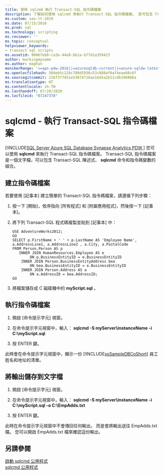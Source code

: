 ```yaml
---
title: 使用 sqlcmd 執行 Transact-SQL 指令碼檔案
description: 了解如何使用 sqlcmd 來執行 Transact-SQL 指令碼檔案。 其可包含 Transact-SQL 陳述式、sqlcmd 命令與指令碼變數。
ms.custom: seo-lt-2019
ms.date: 07/15/2016
ms.prod: sql
ms.technology: scripting
ms.reviewer: ''
ms.topic: conceptual
helpviewer_keywords:
- transact sql scripts
ms.assetid: 90067eb8-ca3e-44e8-bb1a-bf7d1a359423
author: markingmyname
ms.author: maghan
monikerRange: '>=aps-pdw-2016||=azuresqldb-current||=azure-sqldw-latest||>=sql-server-2016||=sqlallproducts-allversions||>=sql-server-linux-2017||=azuresqldb-mi-current'
ms.openlocfilehash: 560eb5c224c700d5936c53c888af6af4eae08c6f
ms.sourcegitcommit: 216f377451e53874718ae1645a2611cdb198808a
ms.translationtype: HT
ms.contentlocale: zh-TW
ms.lasthandoff: 07/28/2020
ms.locfileid: "87247378"
---
```

# <a name="sqlcmd---run-transact-sql-script-files"></a>sqlcmd - 執行 Transact-SQL 指令碼檔案
[!INCLUDE[SQL Server Azure SQL Database Synapse Analytics PDW ](../../includes/applies-to-version/sql-asdb-asdbmi-asa-pdw.md)]
 您可以使用 **sqlcmd** 來執行 Transact-SQL 指令碼檔案。 Transact-SQL 指令碼檔案是一個文字檔，可以包含 Transact-SQL 陳述式、 **sqlcmd** 命令和指令碼變數的組合。  

## <a name="create-a-script-file"></a>建立指令碼檔案  
 若要使用 [記事本] 建立簡單的 Transact-SQL 指令碼檔案，請遵循下列步驟：  
  
1.  按一下 [開始]，依序指向 [所有程式] 和 [附屬應用程式]，然後按一下 [記事本]。  
  
2.  將下列 Transact-SQL 程式碼複製並貼到 [記事本] 中：  
  
    ```  
    USE AdventureWorks2012;  
    GO  
    SELECT p.FirstName + ' ' + p.LastName AS 'Employee Name',  
    a.AddressLine1, a.AddressLine2 , a.City, a.PostalCode   
    FROM Person.Person AS p   
       INNER JOIN HumanResources.Employee AS e   
            ON p.BusinessEntityID = e.BusinessEntityID  
        INNER JOIN Person.BusinessEntityAddress bea   
            ON bea.BusinessEntityID = e.BusinessEntityID  
        INNER JOIN Person.Address AS a   
            ON a.AddressID = bea.AddressID;  
    GO  
    ```  
  
3.  將檔案儲存成 C 磁碟機中的 **myScript.sql** 。  
  
## <a name="run-the-script-file"></a>執行指令碼檔案  
  
1.  開啟 [命令提示字元] 視窗。  
  
2.  在命令提示字元視窗中，輸入： **sqlcmd -S myServer\instanceName -i C:\myScript.sql**  
  
3.  按 ENTER 鍵。  
  
 此時會在命令提示字元視窗中，顯示一份 [!INCLUDE[ssSampleDBCoShort](../../includes/sssampledbcoshort-md.md)] 員工姓名和地址的清單。  

## <a name="save-the-output-to-a-text-file"></a>將輸出儲存到文字檔
  
1.  開啟 [命令提示字元] 視窗。  
  
2.  在命令提示字元視窗中，輸入： **sqlcmd -S myServer\instanceName -i C:\myScript.sql -o C:\EmpAdds.txt**  
  
3.  按 ENTER 鍵。  
  
 此時在命令提示字元視窗中不會傳回任何輸出。 而是會將輸出送往 EmpAdds.txt 檔。 您可以開啟 EmpAdds.txt 檔來確認這份輸出。  
  
## <a name="see-also"></a>另請參閱  
 [啟動 sqlcmd 公用程式](../../relational-databases/scripting/sqlcmd-start-the-utility.md)   
 [sqlcmd 公用程式](../../tools/sqlcmd-utility.md)  
  
  
